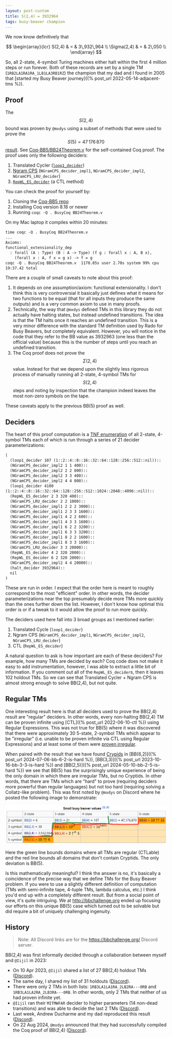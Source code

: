 ```yaml
---
layout: post-custom
title: S(2,4) = 3932964
tags: busy-beaver champion
---
```


We now know definitively that

$$ \begin{array}{lcr}
  S(2,4)      & = & 3\,932\,964 \\
  \Sigma(2,4) & = &      2\,050 \\
\end{array} $$

So, all 2-state, 4-symbol Turing machines either halt within the first 4 million steps or run forever. Both of these records are set by a single TM (`1RB2LA1RA1RA_1LB1LA3RB1RZ`) the champion that my dad and I found in 2005  that [started my Busy Beaver journey]({% post_url 2022-05-14-adjacent-tms %}).


## Proof

The $$S(2,4)$$ bound was proven by `@mxdys` using a subset of methods that were used to prove the $$S(5) = 47\,176\,870$$ [result](https://discuss.bbchallenge.org/t/july-2nd-2024-we-have-proved-bb-5-47-176-870/237). See [Coq-BB5/BB24Theorem.v](https://github.com/ccz181078/Coq-BB5/blob/main/BB24Theorem.v) for the self-contained Coq proof. The proof uses only the following deciders:

1. Translated Cycler ([`loop1_decider`](https://github.com/ccz181078/Coq-BB5/tree/main?tab=readme-ov-file#loop1_decider))
2. [Ngram CPS](https://github.com/ccz181078/Coq-BB5/tree/main?tab=readme-ov-file#ngramcps-decider) (`NGramCPS_decider_impl1`, `NGramCPS_decider_impl2`, `NGramCPS_LRU_decider`) 
3. [`RepWL_ES_decider`](https://github.com/ccz181078/Coq-BB5/tree/main?tab=readme-ov-file#repwl_es_decider) (a CTL method)

You can check the proof for yourself by:

1. Cloning the [Coq-BB5 repo](https://github.com/ccz181078/Coq-BB5)
2. Installing Coq version 8.18 or newer
3. Running `coqc -Q . BusyCoq BB24Theorem.v`

On my Mac laptop it compiles within 20 minutes:

```
time coqc -Q . BusyCoq BB24Theorem.v
...
Axioms:
functional_extensionality_dep
  : forall (A : Type) (B : A -> Type) (f g : forall x : A, B x),
    (forall x : A, f x = g x) -> f = g
coqc -Q . BusyCoq BB24Theorem.v  1170.85s user 2.78s system 99% cpu 19:37.42 total
```

There are a couple of small caveats to note about this proof:

1. It depends on one assumption/axiom: functional extensionality. I don't think this is very controversial it basically just defines what it means for two functions to be equal (that for all inputs they produce the same outputs) and is a very common axiom to use in many proofs.
2. Technically, the way that `@mxdys` defined TMs in this library they do not actually have halting states, but instead undefined transitions. The idea is that the TM halts once it reaches an undefined transition. This is a very minor difference with the standard TM definition used by Rado for Busy Beavers, but completely equivalent. However, you will notice in the code that they refer to the BB value as 3932963 (one less than the official value) because this is the number of steps until you reach an undefined transition.
3. The Coq proof does not prove the $$\Sigma(2,4)$$ value. Instead for that we depend upon the slightly less rigorous process of manually running all 2-state, 4-symbol TMs for $$S(2,4)$$ steps and noting by inspection that the champion indeed leaves the most non-zero symbols on the tape.

These caveats apply to the previous BB(5) proof as well.


## Deciders

The heart of this proof computation is a [TNF enumeration](https://wiki.bbchallenge.org/wiki/Tree_Normal_Form) of all 2-state, 4-symbol TMs each of which is run through a series of 21 decider parameterizations:

```
(
  (loop1_decider 107 (1::2::4::8::16::32::64::128::256::512::nil))::
  (NGramCPS_decider_impl2 1 1 400)::
  (NGramCPS_decider_impl2 2 2 800)::
  (NGramCPS_decider_impl2 3 3 400)::
  (NGramCPS_decider_impl2 4 4 800)::
  (loop1_decider 4100 (1::2::4::8::16::32::64::128::256::512::1024::2048::4096::nil))::
  (RepWL_ES_decider 2 3 320 400)::
  (NGramCPS_LRU_decider 2 2 1000)::
  (NGramCPS_decider_impl1 2 2 2 3000)::
  (NGramCPS_decider_impl1 2 3 3 1600)::
  (NGramCPS_decider_impl1 4 2 2 600)::
  (NGramCPS_decider_impl1 4 3 3 1600)::
  (NGramCPS_decider_impl1 6 2 2 3200)::
  (NGramCPS_decider_impl1 6 3 3 3200)::
  (NGramCPS_decider_impl1 8 2 2 1600)::
  (NGramCPS_decider_impl1 8 3 3 1600)::
  (NGramCPS_LRU_decider 3 3 20000)::
  (RepWL_ES_decider 4 2 320 2000)::
  (RepWL_ES_decider 6 2 320 2000)::
  (NGramCPS_decider_impl2 4 4 20000)::
  (halt_decider 3932964)::
  nil
)
```

These are run in order. I expect that the order here is meant to roughly correspond to the most "efficient" order. In other words, the decider parameterizations near the top presumably decide more TMs more quickly than the ones further down the list. However, I don't know how optimal this order is or if a tweak to it would allow the proof to run more quickly.

The deciders used here fall into 3 broad groups as I mentioned earlier:

1. Translated Cycle (`loop1_decider`)
2. Ngram CPS (`NGramCPS_decider_impl1`, `NGramCPS_decider_impl2`, `NGramCPS_LRU_decider`)
3. CTL (`RepWL_ES_decider`)

A natural question to ask is how important are each of these deciders? For example, how many TMs are decided by each? Coq code does not make it easy to add instrumentation, however, I was able to extract a little bit of information. If you comment out all of the `RepWL_ES_decider`s, then it leaves 102 holdout TMs. So we can see that Translated Cycler + Ngram CPS is almost strong enough to solve BB(2,4), but not quite.


## Regular TMs

One interesting result here is that all deciders used to prove the BB(2,4) result are "regular" deciders. In other words, every non-halting BB(2,4) TM can be proven infinite using [CTL]({% post_url 2022-06-10-ctl %}) using Regular Expressions. This was not true for BB(5) where it was discovered that there were approximately 30 5-state, 2-symbol TMs which appear to be "irregular" (i.e. unable to be proven infinite via CTL using Regular Expressions) and at least some of them were [proven irregular](https://discuss.bbchallenge.org/t/10756090-is-irregular/137).

When paired with the result that we have found [Crypids](https://wiki.bbchallenge.org/wiki/Cryptids) in [BB(6,2)]({% post_url 2024-07-06-bb-6-2-is-hard %}), [BB(3,3)]({% post_url 2023-10-16-bb-3-3-is-hard %}) and [BB(2,5)]({% post_url 2024-05-10-bb-2-5-is-hard %}) we see that BB(5) has the surprisingly unique experience of being the only domain in which there are irregular TMs, but no Cryptids. In other words, that there are TMs which are "hard" to prove (requiring deciders more powerful than regular languages) but not too hard (requiring solving a Collatz-like problem). This was first noted by `@mxdys` on Discord where he posted the following image to demonstrate:

![Regular / Cryptid Curves](/assets/images/regular_cryptid_curves.png "Regular / Cryptid Curves")

Here the green line bounds domains where all TMs are regular (CTLable) and the red line bounds all domains that don't contain Cryptids. The only deviation is BB(5).

Is this mathematically meaningful? I think the answer is no, it's basically a coincidence of the precise way that we define TMs for the Busy Beaver problem. If you were to use a slightly different definition of computation (TMs with semi-infinite tape, 4-tuple TMs, lambda calculus, etc.) I think you'd end up with a completely different result. But from a social point of view, it's quite intriguing. We at <http://bbchallenge.org> ended up focusing our efforts on this unique BB(5) case which turned out to be solvable but did require a bit of uniquely challenging ingenuity.


## History

> Note: All Discord links are for the <https://bbchallenge.org/> Discord server.

BB(2,4) was first informally decided through a collaboration between myself and `@Iijil` in 2023:

* On 10 Apr 2023, `@Iijil` shared a list of 27 BB(2,4) holdout TMs ([Discord](https://discord.com/channels/960643023006490684/960643023530762341/1095010742144618536)).
* The same day, I shared my list of 31 holdouts ([Discord](https://discord.com/channels/960643023006490684/960643023530762341/1095032415824658443)).
* There were only 2 TMs in both lists: `1RB3LA1LA1RA_2LB2RA---0RB` and `1RB3LA1LA2RA_2LB3RA---0RB`. In other words, only 2 TMs that neither of us had proven infinite yet.
* `@Iijil` ran their `MITMWFAR` decider to higher parameters (14 non-dead transitions) and was able to decide the last 2 TMs ([Discord](https://discord.com/channels/960643023006490684/960643023530762341/1095045729858363498)).
* Last week, Andrew Ducharme and my dad reproduced this result ([Discord](https://discord.com/channels/960643023006490684/1084047886494470185/1276236289548750889)).
* On 22 Aug 2024, `@mxdys` announced that they had successfully compiled the Coq proof of BB(2,4) ([Discord](https://discord.com/channels/960643023006490684/1218877181321678928/1276336329218854984)).